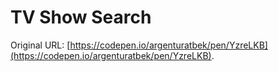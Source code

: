 # TV Show Search

Original URL: [https://codepen.io/argenturatbek/pen/YzreLKB](https://codepen.io/argenturatbek/pen/YzreLKB).


